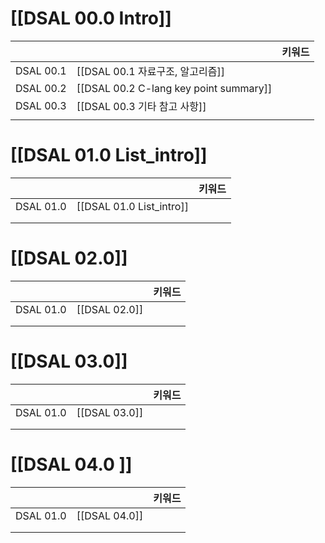 # [[DSAL 00.0 Intro]]
|           |                                    | 키워드 |
| --------- |:-------------------------------------- | ------ |
| DSAL 00.1 | [[DSAL 00.1 자료구조, 알고리즘]]       |        |
| DSAL 00.2 | [[DSAL 00.2 C-lang key point summary]] |        |
| DSAL 00.3 | [[DSAL 00.3 기타 참고 사항]]           |        |
|           |                                        |        |
# [[DSAL 01.0  List_intro]]

|           |                                        | 키워드 |
| --------- |:-------------------------------------- | ------ |
| DSAL 01.0 | [[DSAL 01.0  List_intro]]       |        |
|  |          |        |
|           |                                        |        |
# [[DSAL 02.0]]

|           |                                        | 키워드 |
| --------- |:-------------------------------------- | ------ |
| DSAL 01.0 | [[DSAL 02.0]]       |        |
| |          |        |
|           |                                        |        |

# [[DSAL 03.0]]

|           |                                        | 키워드 |
| --------- |:-------------------------------------- | ------ |
| DSAL 01.0 | [[DSAL 03.0]]       |        |
|  |          |        |
|           |                                        |        |
# [[DSAL 04.0 ]]

|           |                                        | 키워드 |
| --------- |:-------------------------------------- | ------ |
| DSAL 01.0 | [[DSAL 04.0]] |        |
|  |          |        |
|           |                                        |        |

